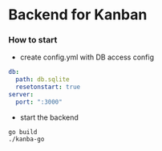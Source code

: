 Backend for Kanban
===========================

### How to start

- create config.yml with DB access config

```yaml
db:
  path: db.sqlite
  resetonstart: true
server:
  port: ":3000"
```

- start the backend

```shell script
go build
./kanba-go
```
